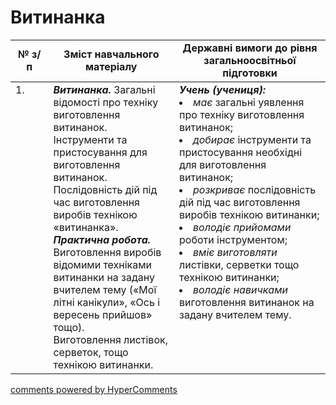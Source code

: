 <div id="hypercomments_widget" class="js-hypercomments-widget invisible"></div>

# Витинанка

<table>
  <tr>
    <td width="12%" align="center"><b>№ з/п</b></td>
    <td width="40%" align="center"><b>Зміст навчального матеріалу</b></td>
    <td width="60%" align="center"><b>Державні вимоги до рівня загальноосвітньої підготовки</b></td>
  </tr>
<tbody>
  <tr>
    <td width="12%" style="vertical-align:top !important;">
1.</td>
    <td width="40%" style="vertical-align:top !important;">
<b><i>Витинанка.</i></b>   Загальні відомості про техніку виготовлення витинанок. Інструменти та пристосування для виготовлення витинанок. Послідовність дій  під час виготовлення виробів технікою «витинанка». <br>
<b><i>Практична робота.</i></b> <br>
Виготовлення виробів відомими техніками витинанки на задану вчителем тему («Мої літні канікули», «Ось і вересень прийшов» тощо). <br>
Виготовлення листівок, серветок, тощо технікою витинанки.
<br>
</td>
    <td width="60%" style="vertical-align:top !important;">
<i><b>Учень (учениця):</b></i><br>
<li><i>має</i> загальні уявлення про техніку виготовлення витинанок;</li>
<li><i>добирає</i> інструменти та пристосування необхідні для виготовлення витинанок;</li>
<li><i>розкриває</i> послідовність дій під час виготовлення виробів технікою витинанки;</li>
<li><i>володіє прийомами</i> роботи інструментом;</li>
<li><i>вміє виготовляти</i> листівки,  серветки тощо технікою витинанки;</li>
<li><i>володіє  навичками</i> виготовлення витинанок на задану вчителем тему.</li>
</td>
  </tr>
</tbody>
</table>

<div class="js-hypercomments-container">
<a href="http://hypercomments.com" class="hc-link" title="comments widget">comments powered by HyperComments</a>
</div>